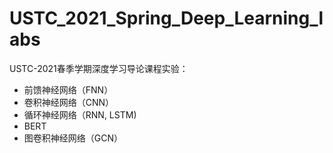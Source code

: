 # USTC_2021_Spring_Deep_Learning_labs

USTC-2021春季学期深度学习导论课程实验：

+ 前馈神经网络（FNN）
+ 卷积神经网络（CNN）
+ 循环神经网络（RNN, LSTM)
+ BERT
+ 图卷积神经网络（GCN）
